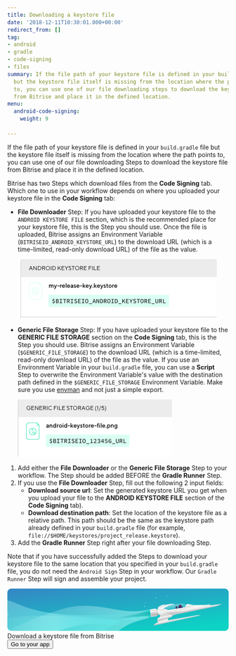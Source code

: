 ```yaml
---
title: Downloading a keystore file
date: '2018-12-11T10:30:01.000+00:00'
redirect_from: []
tag:
- android
- gradle
- code-signing
- files
summary: If the file path of your keystore file is defined in your build.gradle file
  but the keystore file itself is missing from the location where the path points
  to, you can use one of our file downloading steps to download the keystore file
  from Bitrise and place it in the defined location.
menu:
  android-code-signing:
    weight: 9

---
```

If the file path of your keystore file is defined in your `build.gradle` file but the keystore file itself is missing from the location where the path points to, you can use one of our file downloading Steps to download the keystore file from Bitrise and place it in the defined location.

Bitrise has two Steps which download files from the **Code Signing** tab. Which one to use in your workflow depends on where you uploaded your keystore file in the **Code Signing** tab:

* **File Downloader** Step: If you have uploaded your keystore file to the `ANDROID KEYSTORE FILE` section, which is the recommended place for your keystore file, this is the Step you should use. Once the file is uploaded, Bitrise assigns an Environment Variable (`BITRISEIO_ANDROID_KEYSTORE_URL`) to the download URL (which is a time-limited, read-only download URL) of the file as the value.

  ![](/img/android-keystore.png)
* **Generic File Storage** Step: If you have uploaded your keystore file to the **GENERIC FILE STORAGE** section on the **Code Signing** tab, this is the Step you should use. Bitrise assigns an Environment Variable (`$GENERIC_FILE_STORAGE`) to the download URL (which is a time-limited, read-only download URL) of the file as the value. If you use an Environment Variable in your `build.gradle` file, you can use a **Script** Step to overwrite the Environment Variable's value with the destination path defined in the `$GENERIC_FILE_STORAGE` Environment Variable. Make sure you use [envman](/tips-and-tricks/expose-environment-variable/) and not just a simple export.

  ![](/img/keystore-generic.png)

1. Add either the **File Downloader** or the **Generic File Storage** Step to your workflow. The Step should be added BEFORE the **Gradle Runner** Step.
2. If you use the **File Downloader** Step, fill out the following 2 input fields:
   * **Download source url**: Set the generated keystore URL you get when you upload your file to the **ANDROID KEYSTORE FILE** section of the **Code Signing** tab).
   * **Download destination path**: Set the location of the keystore file as a relative path. This path should be the same as the keystore path already defined in your `build.gradle` file (for example, `file://$HOME/keystores/project_release.keystore`).
3. Add the **Gradle Runner** Step right after your file downloading Step.

Note that if you have successfully added the Steps to download your keystore file to the same location that you specified in your `build.gradle` file, you do not need the `Android Sign` Step in your workflow. Our `Gradle Runner` Step will sign and assemble your project.

<div class="banner">
	<img src="/assets/images/banner-bg-888x170.png" style="border: none;">
	<div class="deploy-text">Download a keystore file from Bitrise</div>
	<a target="_blank" href="https://app.bitrise.io/dashboard/builds"><button class="button">Go to your app</button></a>
</div>